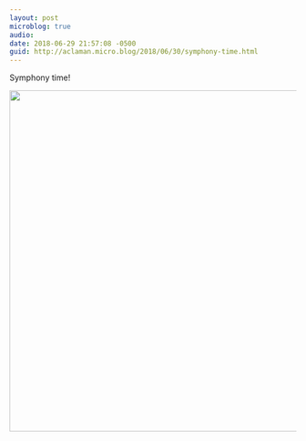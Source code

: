 ```yaml
---
layout: post
microblog: true
audio: 
date: 2018-06-29 21:57:08 -0500
guid: http://aclaman.micro.blog/2018/06/30/symphony-time.html
---
```

Symphony time!

<img src="http://micro.alexclaman.com/uploads/2018/ae1f3a961f.jpg" width="600" height="599" />
